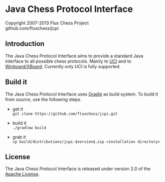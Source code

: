 Java Chess Protocol Interface
=============================

Copyright 2007-2013 Flux Chess Project  
github.com/fluxchess/jcpi


Introduction
------------
The Java Chess Protocol Interface aims to provide a standard Java
interface to all possible chess protocols. Mainly to [UCI] and to
[Winboard/XBoard]. Currently only UCI is fully supported.


Build it
--------
The Java Chess Protocol Interface uses [Gradle] as build system. To
build it from source, use the following steps.

- get it  
`git clone https://github.com/fluxchess/jcpi.git`

- build it  
`./gradlew build`

- grab it  
`cp build/distributions/jcpi-$version$.zip <installation directory>`


License
-------
The Java Chess Protocol Interface is released under version 2.0 of the
[Apache License].


[UCI]: http://wbec-ridderkerk.nl/html/UCIProtocol.html
[Winboard/XBoard]: http://www.open-aurec.com/wbforum/WinBoard/engine-intf.html
[Gradle]: http://gradle.org
[Apache License]: http://www.apache.org/licenses/LICENSE-2.0
